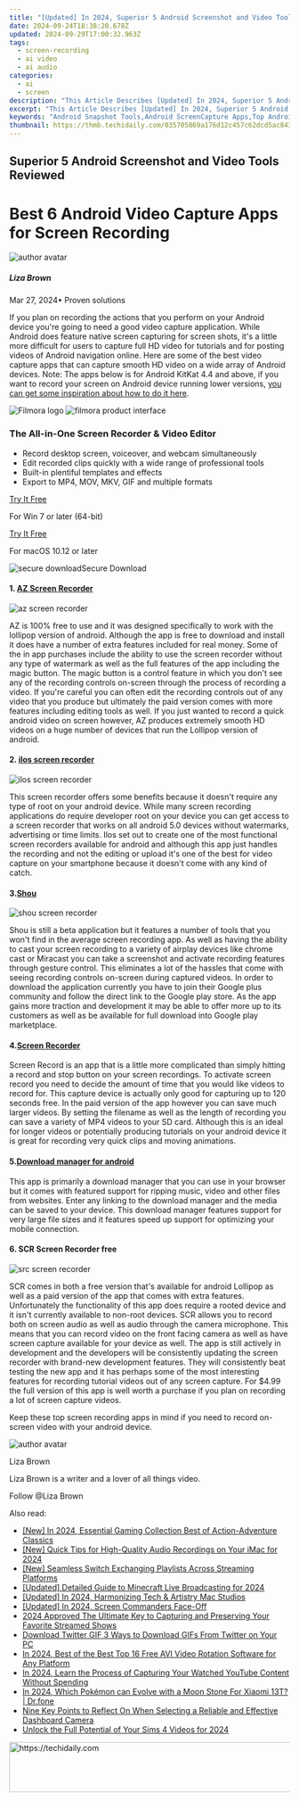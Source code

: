 ```yaml
---
title: "[Updated] In 2024, Superior 5 Android Screenshot and Video Tools Reviewed"
date: 2024-09-24T18:38:20.678Z
updated: 2024-09-29T17:00:32.963Z
tags: 
  - screen-recording
  - ai video
  - ai audio
categories: 
  - ai
  - screen
description: "This Article Describes [Updated] In 2024, Superior 5 Android Screenshot and Video Tools Reviewed"
excerpt: "This Article Describes [Updated] In 2024, Superior 5 Android Screenshot and Video Tools Reviewed"
keywords: "Android Snapshot Tools,Android ScreenCapture Apps,Top Android Videograbbers,Best Android PhotoTools,Android MediaSnapper,Premier Android VideoEditing,Premium Android CaptureSoft"
thumbnail: https://thmb.techidaily.com/035705869a176d12c457c62dcd5ac8433382a242da2e6ee8d5c9aeccc24af52d.jpg
---
```


## Superior 5 Android Screenshot and Video Tools Reviewed

# Best 6 Android Video Capture Apps for Screen Recording

![author avatar](https://lh5.googleusercontent.com/-AIMmjowaFs4/AAAAAAAAAAI/AAAAAAAAABc/Y5UmwDaI7HU/s250-c-k/photo.jpg)

##### Liza Brown

 Mar 27, 2024• Proven solutions

If you plan on recording the actions that you perform on your Android device you're going to need a good video capture application. While Android does feature native screen capturing for screen shots, it's a little more difficult for users to capture full HD video for tutorials and for posting videos of Android navigation online. Here are some of the best video capture apps that can capture smooth HD video on a wide array of Android devices. Note: The apps below is for Android KitKat 4.4 and above, if you want to record your screen on Android device running lower versions, [you can get some inspiration about how to do it here](https://tools.techidaily.com/wondershare/filmora/download/).

![Filmora logo](https://images.wondershare.com/filmora/logo_icon/wondershare-filmora-logo-horizontal.png) ![filmora product interface](https://images.wondershare.com/filmora/images/common/filmora-product-banner.png)

### The All-in-One Screen Recorder & Video Editor

* Record desktop screen, voiceover, and webcam simultaneously
* Edit recorded clips quickly with a wide range of professional tools
* Built-in plentiful templates and effects
* Export to MP4, MOV, MKV, GIF and multiple formats

[Try It Free](https://tools.techidaily.com/wondershare/filmora/download/)

For Win 7 or later (64-bit)

[Try It Free](https://tools.techidaily.com/wondershare/filmora/download/)

For macOS 10.12 or later

![secure download](https://static.wondershare.com/images-filmora/images/common/securety.svg)Secure Download

#### 1. [AZ Screen Recorder](https://play.google.com/store/apps/details?id=com.hecorat.screenrecorder.free&hl=en)

![az screen recorder](https://images.wondershare.com/filmora/article-images/az-screen-recorder.jpg)

AZ is 100% free to use and it was designed specifically to work with the lollipop version of android. Although the app is free to download and install it does have a number of extra features included for real money. Some of the in app purchases include the ability to use the screen recorder without any type of watermark as well as the full features of the app including the magic button. The magic button is a control feature in which you don't see any of the recording controls on-screen through the process of recording a video. If you're careful you can often edit the recording controls out of any video that you produce but ultimately the paid version comes with more features including editing tools as well. If you just wanted to record a quick android video on screen however, AZ produces extremely smooth HD videos on a huge number of devices that run the Lollipop version of android.

#### 2. [ilos screen recorder](https://play.google.com/store/apps/details?id=com.icos.ilos.uploader)

![ilos screen recorder](https://images.wondershare.com/filmora/article-images/ilos-screen-recorder.png)

This screen recorder offers some benefits because it doesn't require any type of root on your android device. While many screen recording applications do require developer root on your device you can get access to a screen recorder that works on all android 5.0 devices without watermarks, advertising or time limits. Ilos set out to create one of the most functional screen recorders available for android and although this app just handles the recording and not the editing or upload it's one of the best for video capture on your smartphone because it doesn't come with any kind of catch.

#### 3.[Shou](https://play.google.com/store/apps/details?id=tv.shou.android&hl=en)

![shou screen recorder](https://images.wondershare.com/filmora/article-images/shou-screen-recorder.jpg)

Shou is still a beta application but it features a number of tools that you won't find in the average screen recording app. As well as having the ability to cast your screen recording to a variety of airplay devices like chrome cast or Miracast you can take a screenshot and activate recording features through gesture control. This eliminates a lot of the hassles that come with seeing recording controls on-screen during captured videos. In order to download the application currently you have to join their Google plus community and follow the direct link to the Google play store. As the app gains more traction and development it may be able to offer more up to its customers as well as be available for full download into Google play marketplace.

#### 4.[Screen Recorder](https://play.google.com/store/apps/details?id=com.nll.screenrecorder&hl=en)

Screen Record is an app that is a little more complicated than simply hitting a record and stop button on your screen recordings. To activate screen record you need to decide the amount of time that you would like videos to record for. This capture device is actually only good for capturing up to 120 seconds free. In the paid version of the app however you can save much larger videos. By setting the filename as well as the length of recording you can save a variety of MP4 videos to your SD card. Although this is an ideal for longer videos or potentially producing tutorials on your android device it is great for recording very quick clips and moving animations.

#### 5.[Download manager for android](https://play.google.com/store/apps/details?id=com.tt.android.dm.view&hl=en)

This app is primarily a download manager that you can use in your browser but it comes with featured support for ripping music, video and other files from websites. Enter any linking to the download manager and the media can be saved to your device. This download manager features support for very large file sizes and it features speed up support for optimizing your mobile connection.

#### 6. SCR Screen Recorder free

![src screen recorder](https://images.wondershare.com/filmora/article-images/src-screen-recorder.jpg)

SCR comes in both a free version that's available for android Lollipop as well as a paid version of the app that comes with extra features. Unfortunately the functionality of this app does require a rooted device and it isn't currently available to non-root devices. SCR allows you to record both on screen audio as well as audio through the camera microphone. This means that you can record video on the front facing camera as well as have screen capture available for your device as well. The app is still actively in development and the developers will be consistently updating the screen recorder with brand-new development features. They will consistently beat testing the new app and it has perhaps some of the most interesting features for recording tutorial videos out of any screen capture. For $4.99 the full version of this app is well worth a purchase if you plan on recording a lot of screen capture videos.

Keep these top screen recording apps in mind if you need to record on-screen video with your android device.

![author avatar](https://lh5.googleusercontent.com/-AIMmjowaFs4/AAAAAAAAAAI/AAAAAAAAABc/Y5UmwDaI7HU/s250-c-k/photo.jpg)

Liza Brown

Liza Brown is a writer and a lover of all things video.

Follow @Liza Brown

<ins class="adsbygoogle"
      style="display:block"
      data-ad-client="ca-pub-7571918770474297"
      data-ad-slot="8358498916"
      data-ad-format="auto"
      data-full-width-responsive="true"></ins>

<span class="atpl-alsoreadstyle">Also read:</span>
<div><ul>
<li><a href="https://on-screen-recording.techidaily.com/new-in-2024-essential-gaming-collection-best-of-action-adventure-classics/"><u>[New] In 2024, Essential Gaming Collection Best of Action-Adventure Classics</u></a></li>
<li><a href="https://screen-activity-recording.techidaily.com/new-quick-tips-for-high-quality-audio-recordings-on-your-imac-for-2024/"><u>[New] Quick Tips for High-Quality Audio Recordings on Your iMac for 2024</u></a></li>
<li><a href="https://fox-blue.techidaily.com/new-seamless-switch-exchanging-playlists-across-streaming-platforms/"><u>[New] Seamless Switch Exchanging Playlists Across Streaming Platforms</u></a></li>
<li><a href="https://screen-activity-recording.techidaily.com/updated-detailed-guide-to-minecraft-live-broadcasting-for-2024/"><u>[Updated] Detailed Guide to Minecraft Live Broadcasting for 2024</u></a></li>
<li><a href="https://screen-activity-recording.techidaily.com/updated-in-2024-harmonizing-tech-and-artistry-mac-studios/"><u>[Updated] In 2024, Harmonizing Tech & Artistry Mac Studios</u></a></li>
<li><a href="https://screen-activity-recording.techidaily.com/updated-in-2024-screen-commanders-face-off/"><u>[Updated] In 2024, Screen Commanders Face-Off</u></a></li>
<li><a href="https://screen-activity-recording.techidaily.com/2024-approved-the-ultimate-key-to-capturing-and-preserving-your-favorite-streamed-shows/"><u>2024 Approved The Ultimate Key to Capturing and Preserving Your Favorite Streamed Shows</u></a></li>
<li><a href="https://twitter-videos.techidaily.com/download-twitter-gif-3-ways-to-download-gifs-from-twitter-on-your-pc/"><u>Download Twitter GIF 3 Ways to Download GIFs From Twitter on Your PC</u></a></li>
<li><a href="https://smart-video-creator.techidaily.com/in-2024-best-of-the-best-top-16-free-avi-video-rotation-software-for-any-platform/"><u>In 2024, Best of the Best Top 16 Free AVI Video Rotation Software for Any Platform</u></a></li>
<li><a href="https://youtube-webster.techidaily.com/24-learn-the-process-of-capturing-your-watched-youtube-content-without-spending/"><u>In 2024, Learn the Process of Capturing Your Watched YouTube Content Without Spending</u></a></li>
<li><a href="https://android-pokemon-go.techidaily.com/in-2024-which-pokemon-can-evolve-with-a-moon-stone-for-xiaomi-13t-drfone-by-drfone-virtual-android/"><u>In 2024, Which Pokémon can Evolve with a Moon Stone For Xiaomi 13T? | Dr.fone</u></a></li>
<li><a href="https://techno-recovery.techidaily.com/nine-key-points-to-reflect-on-when-selecting-a-reliable-and-effective-dashboard-camera/"><u>Nine Key Points to Reflect On When Selecting a Reliable and Effective Dashboard Camera</u></a></li>
<li><a href="https://screen-activity-recording.techidaily.com/unlock-the-full-potential-of-your-sims-4-videos-for-2024/"><u>Unlock the Full Potential of Your Sims 4 Videos for 2024</u></a></li>
</ul></div>

<!-- affiliate ads begin -->
<a href="https://appsumo.8odi.net/c/5597632/2112008/7443" target="_top" id="2112008">
  <img src="//a.impactradius-go.com/display-ad/7443-2112008" border="0" alt="https://techidaily.com" width="728" height="90"/>
</a>
<img height="0" width="0" src="https://appsumo.8odi.net/i/5597632/2112008/7443" style="position:absolute;visibility:hidden;" border="0" />
<!-- affiliate ads end -->


